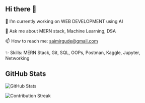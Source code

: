 ## Hi there 👋


🔭 I’m currently working on WEB DEVELOPMENT using AI 

💬 Ask me about MERN stack, Machine Learning, DSA

📫 How to reach me: saimirgude@gmail.com

✨ Skills: MERN Stack, Git, SQL, OOPs, Postman, Kaggle, Jupyter, Networking

## GitHub Stats
![GitHub Stats](https://github-readme-stats.vercel.app/api?username=MirgudeSaikrishna)

![Contribution Streak](https://streak-stats.demolab.com/?user=MirgudeSaikrishna&theme=radical)
